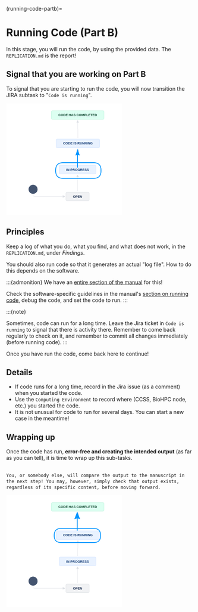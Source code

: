 (running-code-partb)=
# Running Code (Part B)

In this stage, you will run the code, by using the provided data. The `REPLICATION.md`  is the report!


## Signal that you are working on Part B

To signal that you are starting to run the code, you will now transition the JIRA subtask to "`Code is running`".

![Move to Part B to Code is running](images/jira-in-progress-partb-2.png)


## Principles

Keep a log of what you do, what you find, and what does not work, in the `REPLICATION.md`, under *Findings*.

You should also run code so that it generates an actual "log file". How to do this depends on the software. 

:::{admonition} We have an [entire section of the manual](running-code-general) for this!

Check the software-specific guidelines in the manual's [section on running code](running-code-general), debug the code, and set the code to run.
:::

:::{note}

Sometimes, code can run for a long time. Leave the Jira ticket in `Code is running` to signal that there is activity there. Remember to come back regularly to check on it, and remember to commit all changes immediately (before running code).
:::

Once you have run the code, come back here to continue!

## Details

- If code runs for a long time, record in the Jira issue (as a comment) when you started the code. 
- Use the `Computing Environment` to record where (CCSS, BioHPC node, etc.) you started the code.
- It is not unusual for code to run for several days. You can start a new case in the meantime!

## Wrapping up

Once the code has run, **error-free and creating the intended output** (as far as you can tell), it is time to wrap up this sub-tasks.

```{note}

You, or somebody else, will compare the output to the manuscript in the next step! You may, however, simply check that output exists, regardless of its specific content, before moving forward.
```

![Move to Part B to Code has completed](images/jira-in-progress-partb-3.png)